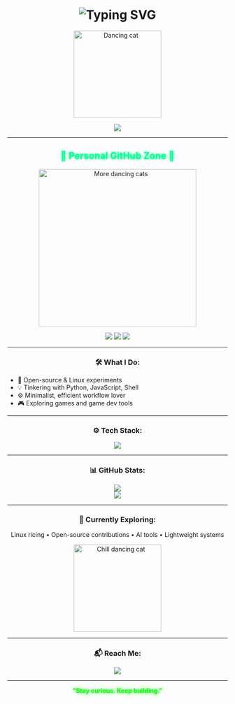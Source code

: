 <h1 align="center">
  <img src="https://readme-typing-svg.demolab.com?font=Fira+Code&duration=2500&pause=1000&color=00FF90&center=true&vCenter=true&width=500&lines=Hi+I'm+N1k0R7z!;Welcome+to+my+GitHub+space!;Exploring+code,+Linux+,+and+cool+stuff" alt="Typing SVG" />
</h1>

<p align="center">
  <img src="https://media.giphy.com/media/3oriO0OEd9QIDdllqo/giphy.gif" width="200px" alt="Dancing cat"/>
</p>

<div align="center">
  <img src="https://readme-typing-svg.demolab.com?font=Fira+Code&size=20&pause=1000&color=00FFA0&vCenter=true&multiline=true&width=500&height=80&lines=Code+Explorer;Linux+Tinkerer;Always+Learning..." />
</div>

---

<h2 align="center">
  <strong style="color: #00ff90; text-shadow: 0 0 5px #00ff90;">🌿 Personal GitHub Zone 🌿</strong>
</h2>

<p align="center">
  <img src="https://media.giphy.com/media/3oriO0OEd9QIDdllqo/giphy.gif" width="360px" alt="More dancing cats"/>
</p>

<p align="center">
  <img src="https://img.shields.io/badge/Theme-Green%20Minimal-brightgreen" />
  <img src="https://img.shields.io/badge/Status-Active-blue" />
  <img src="https://img.shields.io/github/followers/N1k0R7z?label=Followers&style=social" />
</p>

---

<h3 align="center">
  🛠️ <b>What I Do:</b>
</h3>

<ul>
  <li>🌱 Open-source & Linux experiments</li>
  <li>💡 Tinkering with Python, JavaScript, Shell</li>
  <li>⚙️ Minimalist, efficient workflow lover</li>
  <li>🎮 Exploring games and game dev tools</li>
</ul>

---

<h3 align="center">⚙️ Tech Stack:</h3>
<p align="center">
  <img src="https://skillicons.dev/icons?i=python,js,linux,bash,git,neovim,react,nodejs&perline=6" />
</p>

---

<h3 align="center">📊 GitHub Stats:</h3>
<div align="center">
  <img src="https://github-readme-stats.vercel.app/api?username=N1k0R7z&show_icons=true&theme=gruvbox&hide_border=true" />
  <br>
  <img src="https://github-readme-stats.vercel.app/api/top-langs/?username=N1k0R7z&layout=compact&theme=gruvbox&hide_border=true" />
</div>

---

<h3 align="center">📌 Currently Exploring:</h3>
<p align="center">
  Linux ricing • Open-source contributions • AI tools • Lightweight systems
</p>

<p align="center">
  <img src="https://media.giphy.com/media/Nm8ZPAGOwZUQM/giphy.gif" width="200px" alt="Chill dancing cat"/>
</p>

---

<h3 align="center">📬 Reach Me:</h3>
<p align="center">
  <a href="https://github.com/N1k0R7z"><img src="https://img.shields.io/badge/GitHub-N1k0R7z-black?style=for-the-badge&logo=github"></a>
</p>

---

<p align="center">
  <strong style="color:lime; text-shadow: 0 0 8px lime;">"Stay curious. Keep building."</strong>
</p>

